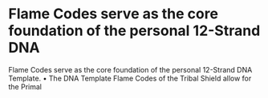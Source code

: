 # Flame Codes serve as the core foundation of the personal 12-Strand DNA

Flame Codes serve as the core foundation of the personal 12-Strand DNA
Template.
• The DNA Template Flame Codes of the Tribal Shield allow for the Primal